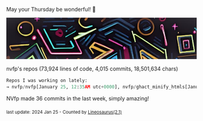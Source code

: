 May your Thursday be wonderful! 🌸

![banner](./assets/banner.jpg)

nvfp's repos (73,924 lines of code, 4,015 commits, 18,501,634 chars)

```python
Repos I was working on lately:
→ nvfp/nvfp[January 25, 12:35AM utc+0000], nvfp/ghact_minify_htmls[January 23, 5:01AM utc+0000], nvfp/nvfp.github.io[January 23, 4:51AM utc+0000]
```

NVfp made 36 commits in the last week, simply amazing!

<sub>last update: 2024 Jan 25 - Counted by [Lineosaurus(2.1)](https://github.com/Lineosaurus/Lineosaurus)</sub>